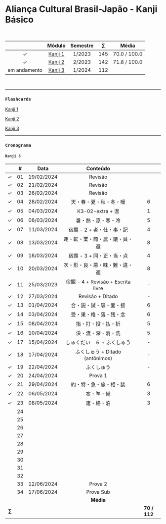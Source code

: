 # Aliança Cultural Brasil-Japão - Kanji Básico

<br>

|  | Módulo | Semestre | $\sum$ | Média |
|:---:|:---:|:--------:|:---:|:---:|
| &check; | [Kanji 1](https://github.com/cintia-shinoda/alianca-kanji_basico/tree/master/Kanji%201) | 1/2023 | 145 | 70.0 / 100.0 |
| &check; | [Kanji 2](https://github.com/cintia-shinoda/alianca-kanji_basico/tree/master/Kanji%202) | 2/2023 | 142 | 71.8 / 100.0 |
| em andamento | [Kanji 3]((https://github.com/cintia-shinoda/alianca-kanji_basico/tree/master/Kanji%203)) | 1/2024 | 112 |

<br>

---

### ```Flashcards```
[Kanji 1](https://quizlet.com/br/792091545/kanji-1-flash-cards/)

[Kanji 2](https://quizlet.com/br/817726587/kanji-2-flash-cards/)

[Kanji 3](https://quizlet.com/br/888266597/kanji-3-flash-cards/)

---

### ```Cronograma```
#### ```Kanji 3```

|  | # | Data | Conteúdo |  |
|:---:|:---:|:---:|:---:|:---:|
| &check; | 01 | 19/02/2024 | Revisão |  |
| &check; | 02 | 21/02/2024 | Revisão |  |
| &check; | 03 | 26/02/2024 | Revisão |  |
| &check; | 04 | 28/02/2024 | 天・春・夏・秋・冬・暖 | 6 |
| &check; | 05 | 04/03/2024 | K3-02-extra + 温 | 1 |
| &check; | 06 | 06/03/2024 | 暑・熱・涼・寒・冷 | 5 |
| &check; | 07 | 11/03/2024 | 宿題 - 2 + 者・仕・事・記 | 4 |
| &check; | 08 | 13/03/2024 | 運・転・業・商・農・議・員・選 | 8 |
| &check; | 09 | 18/03/2024 | 宿題 - 3 + 同・正・当・点 | 4 |
| &check; | 10 | 20/03/2024 | 次・形・良・悪・味・難・違・適 | 8 |
| &check; | 11 | 25/03/2023 | 宿題 - 4 + Revisão + Escrita livre | - |
| &check; | 12 | 27/03/2024 | Revisão + Ditado | - |
| &check; | 13 | 01/04/2024 | 合・説・試・験・面・接 | 6 |
| &check; | 14 | 03/04/2024 | 受・果・格・落・残・念 | 6 |
| &check; | 15 | 08/04/2024 | 指・打・投・払・折 | 5 |
| &check; | 16 | 10/04/2024 | 決・流・深・消・洗 | 5 |
| &check; | 17 | 15/04/2024 | しゅくだい　６ + ふくしゅう | - |
| &check; | 18 | 17/04/2024 | ふくしゅう + Ditado (antônimos) | - |
| &check; | 19 | 22/04/2024 | ふくしゅう | - |
| &check; | 20 | 24/04/2024 | Prova 1 |  |
| &check; | 21 | 29/04/2024 | 約・特・急・旅・相・談 | 6 |
| &check; | 22 | 06/05/2024 | 案・準・備 | 3 |
| &check; | 23 | 08/05/2024 | 連・絡・泊 | 3 |
|  | 24 |  |  |  |
|  | 25 |  |  |  |
|  | 26 |  |  |  |
|  | 27 |  |  |  |
|  | 28 |  |  |  |
|  | 29 |  |  |  |
|  | 30 |  |  |  |
|  | 31 |  |  |  |
|  | 32 |  |  |  |
|  | 33 | 12/06/2024 | Prova 2 |  |
|  | 34 | 17/06/2024 | Prova Sub |  |
| |  |  | **Média**  |  |
| **$\sum$** |  |  |  | **70 / 112** |